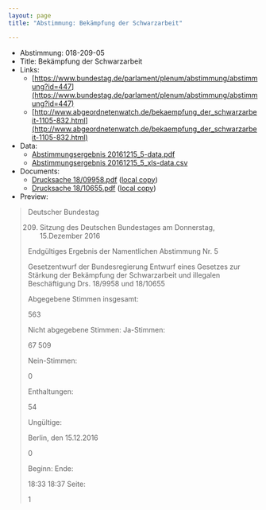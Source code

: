 ```yaml
---
layout: page
title: "Abstimmung: Bekämpfung der Schwarzarbeit"

---
```


* Abstimmung: 018-209-05
* Title: Bekämpfung der Schwarzarbeit
* Links: 
    * [https://www.bundestag.de/parlament/plenum/abstimmung/abstimmung?id=447](https://www.bundestag.de/parlament/plenum/abstimmung/abstimmung?id=447)
    * [http://www.abgeordnetenwatch.de/bekaempfung_der_schwarzarbeit-1105-832.html](http://www.abgeordnetenwatch.de/bekaempfung_der_schwarzarbeit-1105-832.html)
* Data: 
    * [Abstimmungsergebnis 20161215_5-data.pdf](/res/abstimmungsliste/20161215_5-data.pdf)
    * [Abstimmungsergebnis 20161215_5_xls-data.csv](/res/abstimmungsliste/analyses/20161215_5_xls-data.csv)
* Documents: 
    * [Drucksache 18/09958.pdf](http://dip21.bundestag.de/dip21/btd/18/099/1809958.pdf) ([local copy](/res/abstimmungsdaten/018-209-05/1809958.pdf))
    * [Drucksache 18/10655.pdf](http://dip21.bundestag.de/dip21/btd/18/106/1810655.pdf) ([local copy](/res/abstimmungsdaten/018-209-05/1810655.pdf))
* Preview: 
> Deutscher Bundestag
> 
> 209. Sitzung des Deutschen Bundestages
> am Donnerstag, 15.Dezember 2016
> 
> Endgültiges Ergebnis der Namentlichen Abstimmung Nr. 5
> 
> Gesetzentwurf der Bundesregierung
> Entwurf eines Gesetzes zur Stärkung der Bekämpfung der Schwarzarbeit und illegalen
> Beschäftigung
> Drs. 18/9958 und 18/10655
> 
> Abgegebene Stimmen insgesamt:
> 
> 563
> 
> Nicht abgegebene Stimmen:
> Ja-Stimmen:
> 
> 67
> 509
> 
> Nein-Stimmen:
> 
> 0
> 
> Enthaltungen:
> 
> 54
> 
> Ungültige:
> 
> Berlin, den 15.12.2016
> 
> 0
> 
> Beginn:
> Ende:
> 
> 18:33
> 18:37
> Seite:
> 
> 1
> 
> 
